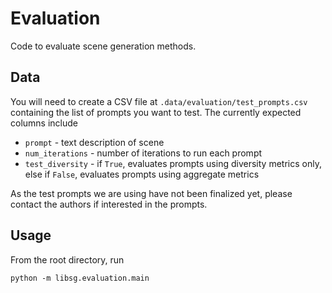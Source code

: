 # Evaluation

Code to evaluate scene generation methods.

## Data

You will need to create a CSV file at `.data/evaluation/test_prompts.csv` containing the list of prompts you
want to test. The currently expected columns include
* `prompt` - text description of scene
* `num_iterations` - number of iterations to run each prompt
* `test_diversity` - if `True`, evaluates prompts using diversity metrics only, else if `False`, evaluates prompts using aggregate metrics

As the test prompts we are using have not been finalized yet, please contact the authors if interested in the prompts.

## Usage

From the root directory, run
```
python -m libsg.evaluation.main
```